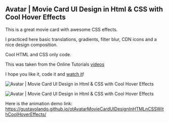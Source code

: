 ## Avatar | Movie Card UI Design in Html & CSS with Cool Hover Effects

This is a great movie card with awesome CSS effects.

I practiced here basic translations, gradients, filter blur, CDN icons and a nice design composition.

Cool HTML and CSS only code.

This was taken from the Online Tutorials [videos](https://www.youtube.com/watch?v=GEDNdp4g--E)

I hope you like it, code it and [watch it](https://gustavolando.github.io/otAvatarMovieCardUIDesignInHTMLnCSSWithCoolHoverEffects/)!

![Avatar | Movie Card UI Design in Html & CSS with Cool Hover Effects](https://gustavolando.github.io/otAvatarMovieCardUIDesignInHTMLnCSSWithCoolHoverEffects/Avatar%20Movie%20Card%20UI%20Design%20in%20Html%20&%20CSS%20with%20Cool%20Hover%20Effects%201.png)

![Avatar | Movie Card UI Design in Html & CSS with Cool Hover Effects](https://gustavolando.github.io/otAvatarMovieCardUIDesignInHTMLnCSSWithCoolHoverEffects/Avatar%20Movie%20Card%20UI%20Design%20in%20Html%20&%20CSS%20with%20Cool%20Hover%20Effects%202.png)

Here is the animation demo link:  https://gustavolando.github.io/otAvatarMovieCardUIDesignInHTMLnCSSWithCoolHoverEffects/
